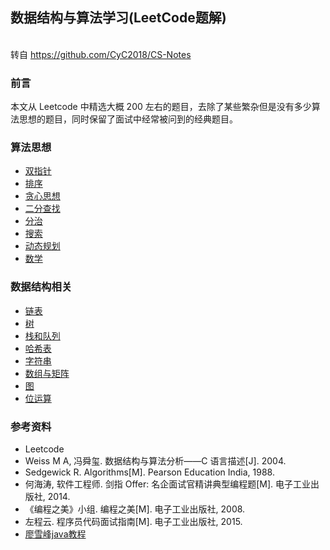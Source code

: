 ## 数据结构与算法学习(LeetCode题解)

<br>转自 https://github.com/CyC2018/CS-Notes

### 前言

本文从 Leetcode 中精选大概 200 左右的题目，去除了某些繁杂但是没有多少算法思想的题目，同时保留了面试中经常被问到的经典题目。

### 算法思想

- [双指针](/docs/Leetcode%20题解%20-%20双指针.md)
- [排序](/docs/Leetcode%20题解%20-%20排序.md)
- [贪心思想](/docs/Leetcode%20题解%20-%20贪心思想.md)
- [二分查找](/docs/Leetcode%20题解%20-%20二分查找.md)
- [分治](/docs/Leetcode%20题解%20-%20分治.md)
- [搜索](/docs/Leetcode%20题解%20-%20搜索.md)
- [动态规划](/docs/Leetcode%20题解%20-%20动态规划.md)
- [数学](/docs/Leetcode%20题解%20-%20数学.md)

### 数据结构相关

- [链表](/docs/Leetcode%20题解%20-%20链表.md)
- [树](/docs/Leetcode%20题解%20-%20树.md)
- [栈和队列](/docs/Leetcode%20题解%20-%20栈和队列.md)
- [哈希表](/docs/Leetcode%20题解%20-%20哈希表.md)
- [字符串](/docs/Leetcode%20题解%20-%20字符串.md)
- [数组与矩阵](/docs/Leetcode%20题解%20-%20数组与矩阵.md)
- [图](/docs/Leetcode%20题解%20-%20图.md)
- [位运算](/docs/Leetcode%20题解%20-%20位运算.md)

### 参考资料

- Leetcode
- Weiss M A, 冯舜玺. 数据结构与算法分析——C 语言描述[J]. 2004.
- Sedgewick R. Algorithms[M]. Pearson Education India, 1988.
- 何海涛, 软件工程师. 剑指 Offer: 名企面试官精讲典型编程题[M]. 电子工业出版社, 2014.
- 《编程之美》小组. 编程之美[M]. 电子工业出版社, 2008.
- 左程云. 程序员代码面试指南[M]. 电子工业出版社, 2015.
- [廖雪峰java教程](https://www.liaoxuefeng.com/wiki/1252599548343744)
